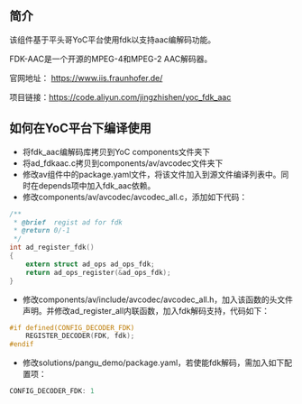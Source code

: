 ## 简介

该组件基于平头哥YoC平台使用fdk以支持aac编解码功能。

FDK-AAC是一个开源的MPEG-4和MPEG-2 AAC解码器。

官网地址： https://www.iis.fraunhofer.de/

项目链接：https://code.aliyun.com/jingzhishen/yoc_fdk_aac

## 如何在YoC平台下编译使用

- 将fdk_aac编解码库拷贝到YoC components文件夹下
- 将ad_fdkaac.c拷贝到components/av/avcodec文件夹下
- 修改av组件中的package.yaml文件，将该文件加入到源文件编译列表中。同时在depends项中加入fdk_aac依赖。
- 修改components/av/avcodec/avcodec_all.c，添加如下代码：

```c
/**
 * @brief  regist ad for fdk
 * @return 0/-1
 */
int ad_register_fdk()
{
    extern struct ad_ops ad_ops_fdk;
    return ad_ops_register(&ad_ops_fdk);
}
```

- 修改components/av/include/avcodec/avcodec_all.h，加入该函数的头文件声明。并修改ad_register_all内联函数，加入fdk解码支持，代码如下：

```c
#if defined(CONFIG_DECODER_FDK)
    REGISTER_DECODER(FDK, fdk);
#endif
```

- 修改solutions/pangu_demo/package.yaml，若使能fdk解码，需加入如下配置项：

```c
CONFIG_DECODER_FDK: 1
```

